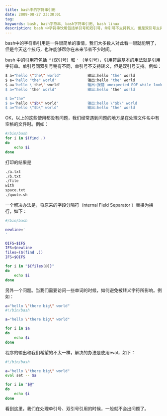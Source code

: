 ```yaml
---
title: bash中的字符串引用
date: 2009-08-27 23:30:01
tag: 
keywords: bash, bash字符串, bash字符串引用, bash linux
description: bash 中字符串饮用包括单引号和双引号，单引号不支持转义，但是双引号支持。
---
```


bash中的字符串引用是一件很简单的事情，我们大多数人对此看一眼就能明了，但是今天这个技巧，也许能够帮你在未来节省不少时间。

bash 中的引用符包括` “`（双引号）和 `'` （单引号），引用符最基本的用法就是引用字符串。单引号同双引号稍有不同，单引号不支持转义，但是双引号支持。例如：

```sh
$ a="hello \"the\" world"            输出:hello "the" world
$ a='hello "the" world'              输出:hello "the" world
$ a='hello \'the\' world'            输出:报错 unexpected EOF while looking for matching ‘
$ a="hello 'the' world"              输出:hello 'the' world

$ b="the"
$ a='hello \"$b\" world'             输出:hello \"$b\" world
$ a="hello \"$b\" world"             输出:hello "the" world
```

OK，以上的这些使用都没有问题，我们经常遇到问题的地方是在处理文件名中有空格的文件时。例如：

```sh
#/bin/bash
for i in $(find .)
do
	echo $i
done
```

打印的结果是

```sh
./a.txt
./b.txt
./file
with
space.txt
./quote.sh
```

一个解决办法是，将原来的字段分隔符（nternal Field Separator ）替换为换行，如下：

```sh
#/bin/bash

newline='
'

OIFS=$IFS
IFS=$newline
files=($(find .))
IFS=$OIFS

for i in "${files[@]}"
do
	echo $i
done
```

另外一个问题。当我们需要访问一些单词的时候，如何避免被转义字符所影响。例如：

```sh
a="hello \"there big\" world"
#!/bin/bash

a="hello \"there big\" world"

for i in $a
do
	echo $i
done
```

程序的输出和我们希望的不太一样，解决的办法是使用eval，如下：

```sh
#!/bin/bash

a="hello \"there big\" world"
eval set -- $a

for i in "$@"
do
	echo $i
done
```

看到这里，我们在处理单引号、双引号引用的时候，一般就不会出问题了。











